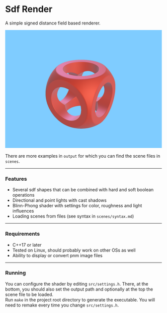 # Sdf Render
A simple signed distance field based renderer.

![Example Render](/output/example2.png)

There are more examples in `output` for which you can find the scene files in `scenes`.

---

### Features
- Several sdf shapes that can be combined with hard and soft boolean operations
- Directional and point lights with cast shadows
- Blinn-Phong shader with settings for color, roughness and light influences
- Loading scenes from files (see syntax in `scenes/syntax.md`)

---

### Requirements
- C++17 or later
- Tested on Linux, should probably work on other OSs as well
- Ability to display or convert pnm image files

---

### Running
You can configure the shader by editing `src/settings.h`. There, at the bottom, you should also set the output path and optionally at the top the scene file to be loaded.  
Run `make` in the project root directory to generate the executable. You will need to remake every time you change `src/settings.h`.
